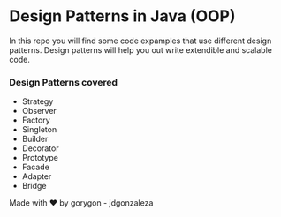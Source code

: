 # Design Patterns in Java (OOP)

In this repo you will find some code expamples that use different design patterns.
Design patterns will help you out write extendible and scalable code.

### Design Patterns covered

* Strategy
* Observer
* Factory
* Singleton
* Builder
* Decorator
* Prototype
* Facade
* Adapter
* Bridge

Made with ❤️ by gorygon - jdgonzaleza 